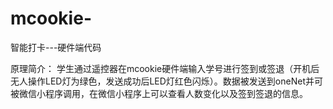 # mcookie-
智能打卡---硬件端代码

原理简介：
学生通过遥控器在mcookie硬件端输入学号进行签到或签退（开机后无人操作LED灯为绿色，发送成功后LED灯红色闪烁）。数据被发送到oneNet并可被微信小程序调用，在微信小程序上可以查看人数变化以及签到签退的信息。
